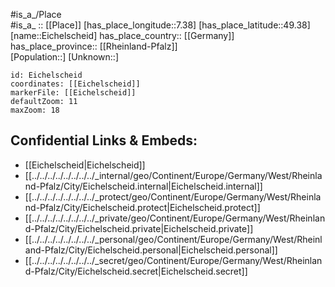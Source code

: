 ﻿---
location: [49.38,7.38] 
mapzoom: [7,12] 
mapmarker: city 
type: City
tags:
- geo/City


SpocWebEntityId: 29995
isDeleted: false
confidential: public

---
#is_a_/Place  
#is_a_ :: [[Place]] 
[has_place_longitude::7.38] 
[has_place_latitude::49.38] 
[name::Eichelscheid] 
has_place_country:: [[Germany]]  
has_place_province:: [[Rheinland-Pfalz]]  
[Population::] 
[Unknown::] 


```leaflet
id: Eichelscheid
coordinates: [[Eichelscheid]] 
markerFile: [[Eichelscheid]] 
defaultZoom: 11 
maxZoom: 18
```


## Confidential Links & Embeds: 
- [[Eichelscheid|Eichelscheid]]  
- [[../../../../../../../../_internal/geo/Continent/Europe/Germany/West/Rheinland-Pfalz/City/Eichelscheid.internal|Eichelscheid.internal]] 
- [[../../../../../../../../_protect/geo/Continent/Europe/Germany/West/Rheinland-Pfalz/City/Eichelscheid.protect|Eichelscheid.protect]] 
- [[../../../../../../../../_private/geo/Continent/Europe/Germany/West/Rheinland-Pfalz/City/Eichelscheid.private|Eichelscheid.private]] 
- [[../../../../../../../../_personal/geo/Continent/Europe/Germany/West/Rheinland-Pfalz/City/Eichelscheid.personal|Eichelscheid.personal]] 
- [[../../../../../../../../_secret/geo/Continent/Europe/Germany/West/Rheinland-Pfalz/City/Eichelscheid.secret|Eichelscheid.secret]] 
